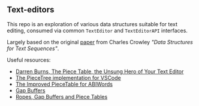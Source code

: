 
## Text-editors

This repo is an exploration of various data structures suitable for text
editing, consumed via common `TextEditor` and `TextEditorAPI` interfaces.

Largely based on the original [paper](https://www.cs.unm.edu/~crowley/papers/sds.pdf)
from Charles Crowley _"Data Structures for Text Sequences"_.

Useful resources:

- [Darren Burns, The Piece Table, the Unsung Hero of Your Text Editor](https://darrenburns.net/posts/piece-table/)
- [The PieceTree implementation for VSCode](https://code.visualstudio.com/blogs/2018/03/23/text-buffer-reimplementation#_piece-tree)
- [The Improved PieceTable for ABIWords](http://e98cuenc.free.fr/wordprocessor/piecetable.html)
- [Gap Buffers](https://nullprogram.com/blog/2017/09/07/)
- [Ropes, Gap Buffers and Piece Tables](https://www.averylaird.com/programming/the%20text%20editor/2017/09/30/the-piece-table/)
